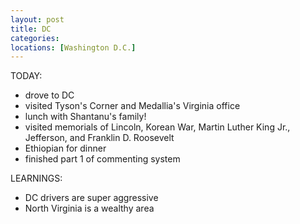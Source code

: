 ```yaml
---
layout: post
title: DC
categories: 
locations: [Washington D.C.]
---
```


TODAY:
* drove to DC
* visited Tyson's Corner and Medallia's Virginia office
* lunch with Shantanu's family!
* visited memorials of Lincoln, Korean War, Martin Luther King Jr., Jefferson, and Franklin D. Roosevelt
* Ethiopian for dinner
* finished part 1 of commenting system

LEARNINGS:
* DC drivers are super aggressive
* North Virginia is a wealthy area
